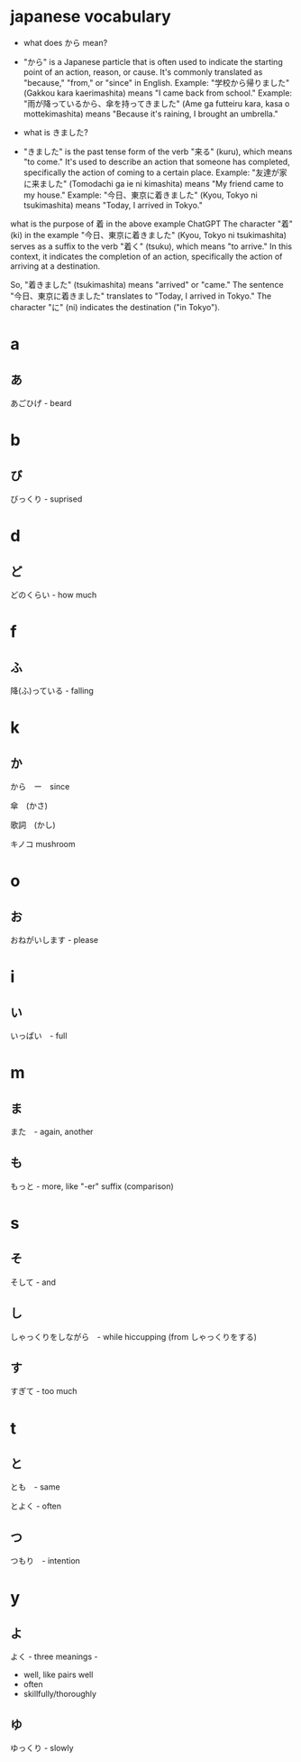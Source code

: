# japanese vocabulary

- what does から mean?

- "から" is a Japanese particle that is often used to indicate the starting point of an action, reason, or cause. It's commonly translated as "because," "from," or "since" in English.
Example: "学校から帰りました" (Gakkou kara kaerimashita) means "I came back from school."
Example: "雨が降っているから、傘を持ってきました" (Ame ga futteiru kara, kasa o mottekimashita) means "Because it's raining, I brought an umbrella."

- what is きました?

- "きました" is the past tense form of the verb "来る" (kuru), which means "to come."
It's used to describe an action that someone has completed, specifically the action of coming to a certain place.
Example: "友達が家に来ました" (Tomodachi ga ie ni kimashita) means "My friend came to my house."
Example: "今日、東京に着きました" (Kyou, Tokyo ni tsukimashita) means "Today, I arrived in Tokyo."

what is the purpose of 着 in the above example
ChatGPT
The character "着" (ki) in the example "今日、東京に着きました" (Kyou, Tokyo ni tsukimashita) serves as a suffix to the verb "着く" (tsuku), which means "to arrive." In this context, it indicates the completion of an action, specifically the action of arriving at a destination.

So, "着きました" (tsukimashita) means "arrived" or "came." The sentence "今日、東京に着きました" translates to "Today, I arrived in Tokyo." The character "に" (ni) indicates the destination ("in Tokyo").

# a

## あ

あごひげ - beard

# b

## び

びっくり - suprised

# d

## ど

どのくらい - how much

# f
## ふ

降(ふ)っている - falling

# k
## か

から　ー　since

傘　(かさ)

歌詞　(かし)

キノコ mushroom

# o
## お
おねがいします - please

# i
## い
いっぱい　- full

# m

## ま

また　- again, another

## も

もっと - more, like "-er" suffix (comparison)

# s

## そ

そして - and

## し

しゃっくりをしながら　- while hiccupping (from しゃっくりをする)
## す
すぎて - too much

# t

## と

とも　- same

とよく - often

## つ

つもり　- intention

# y

## よ

よく - three meanings -
  - well, like pairs well
  - often
  - skillfully/thoroughly

## ゆ

ゆっくり - slowly
